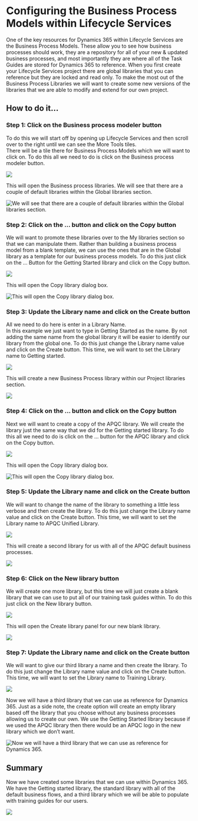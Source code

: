 ﻿# Configuring the Business Process Models within Lifecycle Services
One of the key resources for Dynamics 365 within Lifecycle Services are the Business Process Models.  These allow you to see how business processes should work, they are a repository for all of your new & updated business processes, and most importantly they are where all of the Task Guides are stored for Dynamics 365 to reference.When you first create your Lifecycle Services project there are global libraries that you can reference but they are locked and read only.To make the most out of the Business Process Libraries we will want to create some new versions of the libraries that we are able to modify and extend for our own project.

## How to do it…

### Step 1: Click on the Business process modeler button
To do this we will start off by opening up Lifecycle Services and then scroll over to the right until we can see the More Tools tiles.  There will be a tile there for Business Process Models which we will want to click on.To do this all we need to do is click on the Business process modeler button.

![](images/image_58.png)

This will open the Business process libraries.We will see that there are a couple of default libraries within the Global libraries section. 

![We will see that there are a couple of default libraries within the Global libraries section. ](images/image_59.png)

### Step 2: Click on the ... button and click on the Copy button
We will want to promote these libraries over to the My libraries section so that we can manipulate them.Rather than building a business process model from a blank template, we can use the ones that are in the Global library as a template for our business process models.To do this just click on the ... Button for the Getting Started library and click on the Copy button.

![](images/image_60.png)

This will open the Copy library dialog box.

![This will open the Copy library dialog box.](images/image_61.png)

### Step 3: Update the Library name and click on the Create button
All we need to do here is enter in a Library Name.  In this example we just want to type in Getting Started as the name.  By not adding the same name from the global library it will be easier to identify our library from the global one.To do this just change the Library name value and click on the Create button.This time, we will want to set the Library name to Getting started.

![](images/image_62.png)

This will create a new Business Process library within our Project libraries section.

![](images/image_63.png)

### Step 4: Click on the ... button and click on the Copy button
Next we will want to create a copy of the APQC library.We will create the library just the same way that we did for the Getting started library.To do this all we need to do is click on the ... button for the APQC library and click on the Copy button.

![](images/image_64.png)

This will open the Copy library dialog box.

![This will open the Copy library dialog box.](images/image_65.png)

### Step 5: Update the Library name and click on the Create button
We will want to change the name of the library to something a little less verbose and then create the library.To do this just change the Library name value and click on the Create button.This time, we will want to set the Library name to APQC Unified Library.

![](images/image_66.png)

This will create a second library for us with all of the APQC default business processes. 

![](images/image_67.png)

### Step 6: Click on the New library button
We will create one more library, but this time we will just create a blank library that we can use to put all of our training task guides within.To do this just click on the New library button.

![](images/image_68.png)

This will open the Create library panel for our new blank library.

![](images/image_69.png)

### Step 7: Update the Library name and click on the Create button
We will want to give our third library a name and then create the library.To do this just change the Library name value and click on the Create button.This time, we will want to set the Library name to Training Library.

![](images/image_70.png)

Now we will have a third library that we can use as reference for Dynamics 365.Just as a side note, the create option will create an empty library based off the library that you choose without any business processes allowing us to create our own.  We use the Getting Started library because if we used the APQC library then there would be an APQC logo in the new library which we don’t want.

![Now we will have a third library that we can use as reference for Dynamics 365.](images/image_71.png)

## Summary

Now we have created some libraries that we can use within Dynamics 365.  We have the Getting started library, the standard library with all of the default business flows, and a third library which we will be able to populate with training guides for our users.

![](images/image_72.png)


